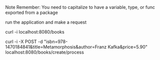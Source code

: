 Note
Remember: You need to capitalize to have a variable, type, or func exported from a package

run the application and make a request

curl -i localhost:8080/books

curl -i -X POST -d "isbn=978-1470184841&title=Metamorphosis&author=Franz Kafka&price=5.90" localhost:8080/books/create/process

